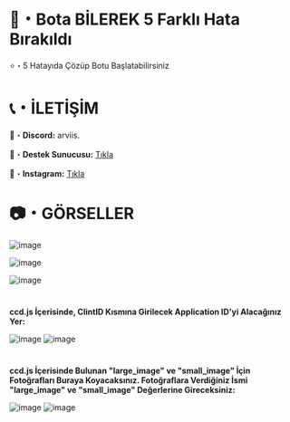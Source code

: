 # 🤖・Bota BİLEREK 5 Farklı Hata Bırakıldı
⭐・5 Hatayıda Çözüp Botu Başlatabilirsiniz
# 

# 📞・İLETİŞİM
💙・**Discord:** arviis.

🔗・**Destek Sunucusu:** [Tıkla](https://discord.gg/3AfAFE5qYg)

💜・**Instagram:** [Tıkla](https://www.instagram.com/al.kann0/)
#

# 📷・GÖRSELLER

![image](https://user-images.githubusercontent.com/69751083/209438415-3dffdf3e-0fdc-4793-8961-cbfcbc93515b.png)

![image](https://user-images.githubusercontent.com/69751083/209438445-bb10742b-42d7-496d-bba7-9b38f1ffce73.png)

![image](https://user-images.githubusercontent.com/69751083/209438448-3c8f6745-dade-4f75-b785-4952c2ef2fff.png)

#

__ccd.js İçerisinde, ClintID Kısmına Girilecek Application ID'yi Alacağınız Yer:__

![image](https://user-images.githubusercontent.com/69751083/164501416-a0c29c09-c49f-4982-92b0-86e6db6250a6.png)
![image](https://user-images.githubusercontent.com/69751083/164500144-73a382c7-3a55-40c0-8b34-16e6216e655e.png)
#

__ccd.js İçerisinde Bulunan "large_image" ve "small_image" İçin Fotoğrafları Buraya Koyacaksınız. Fotoğraflara Verdiğiniz İsmi "large_image" ve "small_image" Değerlerine Gireceksiniz:__

![image](https://user-images.githubusercontent.com/69751083/164499206-7f385032-5d50-4c91-8113-7c01b9af7d87.png)
![image](https://user-images.githubusercontent.com/69751083/164501304-5fcce6ba-fdfc-4e2d-8ce1-d49a8b52ed97.png)
#




